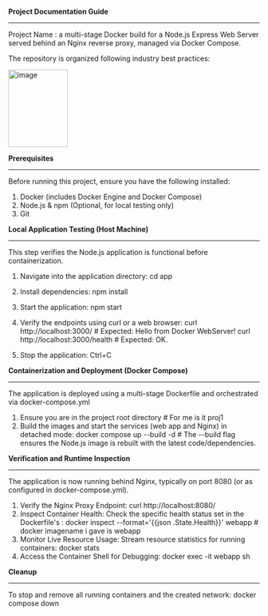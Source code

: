 **Project Documentation Guide**
_______________________________

Project Name : a multi-stage Docker build for a Node.js Express Web Server served behind an Nginx reverse proxy, managed via Docker Compose.

The repository is organized following industry best practices:

<img width="119" height="155" alt="image" src="https://github.com/user-attachments/assets/47a2559c-774c-443e-86ac-b2390af4411d" />





**Prerequisites**
______________________
Before running this project, ensure you have the following installed:

1. Docker (includes Docker Engine and Docker Compose)
2. Node.js & npm (Optional, for local testing only)
3. Git






**Local Application Testing (Host Machine)**
______________________________________________
This step verifies the Node.js application is functional before containerization.

1. Navigate into the application directory:
      cd app
2. Install dependencies:
      npm install
3. Start the application:
      npm start
4. Verify the endpoints using curl or a web browser:
     curl http://localhost:3000/        # Expected: Hello from Docker WebServer!
     curl http://localhost:3000/health  # Expected: OK.

5. Stop the application:
     Ctrl+C






**Containerization and Deployment (Docker Compose)**
_______________________________________________________
The application is deployed using a multi-stage Dockerfile and orchestrated via docker-compose.yml

1. Ensure you are in the project root directory # For me is it proj1
2. Build the images and start the services (web app and Nginx) in detached mode:
     docker compose up --build -d   # The --build flag ensures the Node.js image is rebuilt with the latest code/dependencies.






**Verification and Runtime Inspection**
____________________________________________
The application is now running behind Nginx, typically on port 8080 (or as configured in docker-compose.yml).

1. Verify the Nginx Proxy Endpoint:
      curl http://localhost:8080/
2. Inspect Container Health: Check the specific health status set in the Dockerfile's :
      docker inspect --format='{{json .State.Health}}' webapp   # docker imagename i gave is webapp
3. Monitor Live Resource Usage: Stream resource statistics for running containers:
      docker stats
4. Access the Container Shell for Debugging:
      docker exec -it webapp sh






**Cleanup**
___________________

To stop and remove all running containers and the created network:
      docker compose down

